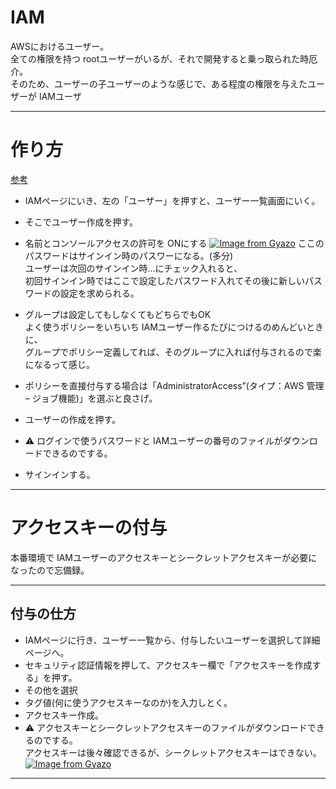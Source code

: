 # IAM
AWSにおけるユーザー。  
全ての権限を持つ rootユーザーがいるが、それで開発すると乗っ取られた時厄介。  
そのため、ユーザーの子ユーザーのような感じで、ある程度の権限を与えたユーザーが IAMユーザ  
***

# 作り方
[参考](https://blog.proglus.jp/5943/)  
  
- IAMページにいき、左の「ユーザー」を押すと、ユーザー一覧画面にいく。 
- そこでユーザー作成を押す。
- 名前とコンソールアクセスの許可を ONにする
[![Image from Gyazo](https://i.gyazo.com/6b1fadcf0b712dc87c3c334a3a59c43c.png)](https://gyazo.com/6b1fadcf0b712dc87c3c334a3a59c43c)
ここのパスワードはサインイン時のパスワーになる。(多分)  
ユーザーは次回のサインイン時...にチェック入れると、  
初回サインイン時ではここで設定したパスワード入れてその後に新しいパスワードの設定を求められる。  
  
- グループは設定してもしなくてもどちらでもOK  
よく使うポリシーをいちいち IAMユーザー作るたびにつけるのめんどいときに、    
グループでポリシー定義してれば、そのグループに入れば付与されるので楽になるって感じ。
    
- ポリシーを直接付与する場合は「AdministratorAccess”(タイプ：AWS 管理 – ジョブ機能)」を選ぶと良さげ。  
- ユーザーの作成を押す。
- ⚠️ ログインで使うパスワードと IAMユーザーの番号のファイルがダウンロードできるのでする。
- サインインする。
***

# アクセスキーの付与
本番環境で IAMユーザーのアクセスキーとシークレットアクセスキーが必要になったので忘備録。
***

## 付与の仕方
- IAMページに行き、ユーザー一覧から、付与したいユーザーを選択して詳細ページへ。
- セキュリティ認証情報を押して、アクセスキー欄で「アクセスキーを作成する」を押す。
- その他を選択
- タグ値(何に使うアクセスキーなのか)を入力しとく。
- アクセスキー作成。
- ⚠️ アクセスキーとシークレットアクセスキーのファイルがダウンロードできるのでする。  
アクセスキーは後々確認できるが、シークレットアクセスキーはできない。
[![Image from Gyazo](https://i.gyazo.com/137a4d82944b450d0e58a6f98fd66b51.png)](https://gyazo.com/137a4d82944b450d0e58a6f98fd66b51)
***
